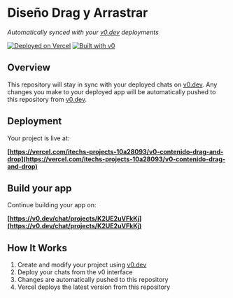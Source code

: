 # Diseño Drag y Arrastrar

*Automatically synced with your [v0.dev](https://v0.dev) deployments*

[![Deployed on Vercel](https://img.shields.io/badge/Deployed%20on-Vercel-black?style=for-the-badge&logo=vercel)](https://vercel.com/itechs-projects-10a28093/v0-contenido-drag-and-drop)
[![Built with v0](https://img.shields.io/badge/Built%20with-v0.dev-black?style=for-the-badge)](https://v0.dev/chat/projects/K2UE2uVFkKj)

## Overview

This repository will stay in sync with your deployed chats on [v0.dev](https://v0.dev).
Any changes you make to your deployed app will be automatically pushed to this repository from [v0.dev](https://v0.dev).

## Deployment

Your project is live at:

**[https://vercel.com/itechs-projects-10a28093/v0-contenido-drag-and-drop](https://vercel.com/itechs-projects-10a28093/v0-contenido-drag-and-drop)**

## Build your app

Continue building your app on:

**[https://v0.dev/chat/projects/K2UE2uVFkKj](https://v0.dev/chat/projects/K2UE2uVFkKj)**

## How It Works

1. Create and modify your project using [v0.dev](https://v0.dev)
2. Deploy your chats from the v0 interface
3. Changes are automatically pushed to this repository
4. Vercel deploys the latest version from this repository